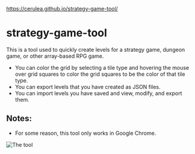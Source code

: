 https://cerulea.github.io/strategy-game-tool/

# strategy-game-tool

This is a tool used to quickly create levels for a strategy game, dungeon game, or other array-based RPG game.

* You can color the grid by selecting a tile type and hovering the mouse
over grid squares to color the grid squares to be the color of that tile type.
* You can export levels that you have created as JSON files.
* You can import levels you have saved and view, modify, and export them.

## Notes:
* For some reason, this tool only works in Google Chrome.

![The tool](https://github.com/cerulea/strategy-game-tool/blob/master/images/tool.PNG)
